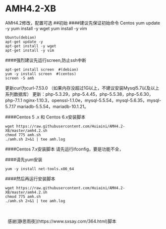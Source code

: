 # AMH4.2-XB
AMH4.2修改，配置可选
##初始
####建议先保证初始命令
    Centos
    yum update -y
    yum install -y wget
    yum install -y vim
	
	Ubuntu(debian)
    apt-get update -y
	apt-get install -y wget
	apt-get install -y vim
####强烈建议先运行screen,防止ssh中断

    apt-get install screen  #(debian)
    yum -y install screen  #(centos)
    screen -S amh
    
更新curl为curl-7.53.0 （如果内存没超过1G以上，不建议安装Mysql5.7以及以上系列数据库）
更新：php-5.3.29，php-5.4.45，php-5.5.38，php-5.6.30，php-7.1.1
nginx-1.10.3，openssl-1.1.0e，mysql-5.5.54，mysql-5.6.35，mysql-5.7.17
mariadb-5.5.54，mariadb-10.1.21。

####Centos 5 .x 和 Centos 6.x安装脚本

    wget https://raw.githubusercontent.com/Huiaini/AMH4.2-XB/master/amh4.2.sh
    chmod 775 amh.sh
    ./amh.sh 2>&1 | tee amh.log 
    
####Centos 7.x安装脚本
请先运行ifconfig，要是功能不全，

####请先yum安装

    yum -y install net-tools.x86_64
    
####然后再运行安装脚本

    wget https://raw.githubusercontent.com/Huiaini/AMH4.2-XB/master/amh4.2.sh
    chmod 775 amh.sh
    ./amh.sh 2>&1 | tee amh.log
    
<br>
<br>
    感谢[静思雨夜](https://www.sxsay.com/364.html)脚本
